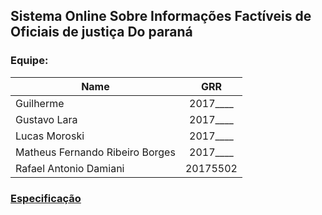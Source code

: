 ## Sistema Online Sobre Informações Factíveis de Oficiais de justiça Do paraná

### Equipe:

| Name | GRR |
|----------|:-------------:|
| Guilherme | 2017____ |
| Gustavo Lara | 2017____ |
| Lucas Moroski | 2017____ |
| Matheus Fernando Ribeiro Borges | 2017____ |
| Rafael Antonio Damiani | 20175502 |

### [Especificação](ProjectSpecification.md)
